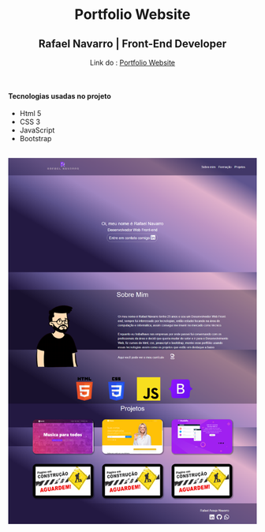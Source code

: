 <h1 align="center">Portfolio Website</h1>
<h2 align="center">Rafael Navarro | Front-End Developer </h2>
<p align="center">Link do : <a href="https://rafael0125.github.io/Portfolio/">Portfolio Website</a></p><br>

#### Tecnologias usadas no projeto

* Html 5
* CSS 3
* JavaScript
* Bootstrap

<br>

<img src="imagens/printPortfolio.png">

